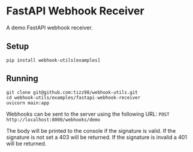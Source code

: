 # FastAPI Webhook Receiver

A demo FastAPI webhook receiver.

## Setup

```shell
pip install webhook-utils[examples]
```

## Running

```shell
git clone git@github.com:tizz98/webhook-utils.git
cd webhook-utils/examples/fastapi-webhook-receiver
uvicorn main:app
```

Webhooks can be sent to the server using the following URL:
`POST http://localhost:8000/webhooks/demo`

The body will be printed to the console if the signature is valid.
If the signature is not set a 403 will be returned.
If the signature is invalid a 401 will be returned.
